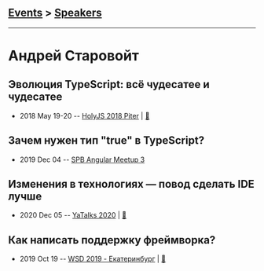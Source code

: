 ## [Events](../README.md) > [Speakers](../speakers.md)
---

# Андрей Старовойт

## Эволюция TypeScript: всё чудесатее и чудесатее
- 2018 May 19-20 -- [HolyJS 2018 Piter](https://youtu.be/srqqwuqzYMM)  | [:notebook:](https://assets.ctfassets.net/nn534z2fqr9f/745Yp0RLkAm6gcg6m6kMwE/4df2f247de5926d2be5b277715122a4f/Andrey_Starovoyt_Evolution_of_TypeScript.pdf)  
## Зачем нужен тип &quot;true&quot; в TypeScript?
- 2019 Dec 04 -- [SPB Angular Meetup 3](https://youtu.be/0Fb2HjHN_J8?t=5369)    
## Изменения в технологиях — повод сделать IDE лучше
- 2020 Dec 05 -- [YaTalks 2020](https://youtu.be/b7Baa1jY4So)  | [:notebook:](https://yadi.sk/i/uPET-cAX60783A)  
## Как написать поддержку фреймворка?
- 2019 Oct 19 -- [WSD 2019 - Екатеринбург](https://www.youtube.com/watch?v=DsfnFrwKksA&t=26530s)  | [:notebook:](https://wsd.events/2019/10/19/pres/framework-ide.pdf)  
